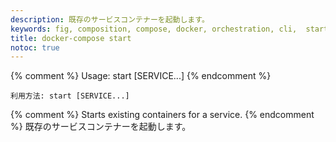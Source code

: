 ```yaml
---
description: 既存のサービスコンテナーを起動します。
keywords: fig, composition, compose, docker, orchestration, cli,  start
title: docker-compose start
notoc: true
---
```


{% comment %}
Usage: start [SERVICE...]
{% endcomment %}
```
利用方法: start [SERVICE...]
```

{% comment %}
Starts existing containers for a service.
{% endcomment %}
既存のサービスコンテナーを起動します。
